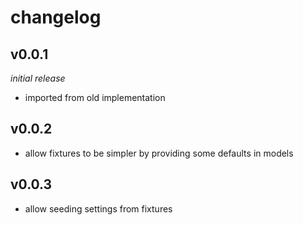 # changelog

## v0.0.1

_initial release_

* imported from old implementation

## v0.0.2

* allow fixtures to be simpler by providing some defaults in models

## v0.0.3

* allow seeding settings from fixtures
